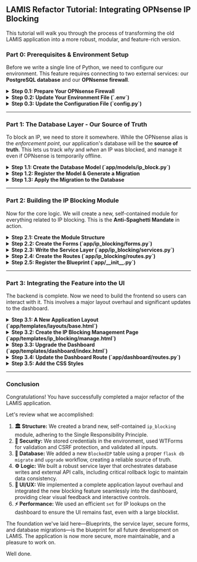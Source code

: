 ## LAMIS Refactor Tutorial: Integrating OPNsense IP Blocking

This tutorial will walk you through the process of transforming the old LAMIS application into a more robust, modular, and feature-rich version.

### Part 0: Prerequisites & Environment Setup

Before we write a single line of Python, we need to configure our environment. This feature requires connecting to two external services: our **PostgreSQL database** and our **OPNsense firewall**.

<details>
<summary><strong>Step 0.1: Prepare Your OPNsense Firewall</strong></summary>

For LAMIS to block IPs, it needs three things from OPNsense:
1.  An API Key and Secret for authentication.
2.  The name of a Firewall Alias where it will store the list of blocked IPs.
3.  The URL to your OPNsense instance.

#### **Getting an API Key and Secret**

1.  Log in to your OPNsense firewall (e.g., `https://192.168.111.1:8443/`).
2.  Navigate to **System &rarr; Access &rarr; Users**.
3.  Find the user you want to generate API keys for (or create a new, dedicated user for LAMIS).
4.  Click the "plus" (+) button under the `API-Keys` section for that user.
5.  OPNsense will generate a new Key and Secret. **Copy these immediately.** The Secret is only shown once.

    *(Here you would include a screenshot of the OPNsense UI showing the API key generation)*
    ![OPNsense API Key Generation](API.png)

#### **Creating a Firewall Alias**

An Alias is just a named list. We will create an Alias of type "Host(s)" that will hold all the IPs we want to block.

1.  In OPNsense, navigate to **Firewall &rarr; Aliases**.
2.  Click the "plus" (+) button to add a new alias.
3.  Configure it as follows:
    *   **Name:** Give it a descriptive name, like `LAMIS_Blocklist`. **You must remember this exact name.**
    *   **Type:** `Host(s)`
    *   **Content:** You can leave this blank for now. LAMIS will populate it.
    *   **Description:** "IPs blocked by the LAMIS application."
4.  Save and Apply changes.

#### **Create a Firewall Rule (NANTI AJA NANTI KEBLOCK KITA SEMUA TAPI READ TO UNDERSTAND)**

Finally, you need a firewall rule that uses this alias to actually block traffic. A common place to put this is on your WAN interface.

1.  Navigate to **Firewall &rarr; Rules &rarr; WAN**.
2.  Create a new rule:
    *   **Action:** `Block`
    *   **Interface:** `WAN`
    *   **Direction:** `in`
    *   **Source:** Choose your new alias (`LAMIS_Blocklist`) from the list.
    *   **Destination:** `Any`
    *   **Description:** "Block incoming traffic from LAMIS blocklist".
3.  Save and Apply changes. Make sure this rule is positioned correctly in your ruleset (usually near the top).

</details>

<details>
<summary><strong>Step 0.2: Update Your Environment File (`.env`)</strong></summary>

Now that you have your OPNsense credentials, you must store them securely as environment variables. **Never hardcode secrets in your code.**

Open your `.env` file and add the new variables for OPNsense.

```dotenv
# .env

# --- Existing Variables ---
SECRET_KEY='this-is-a-secret-please-change-it'
DATABASE_URL='postgresql://postgres:password@localhost:5432/orm_db'
ENCRYPTION_KEY='A7tR3tgrehdheqAYbjR-Ij1fw_a68OSdcSIk1eIxwtc='

# --- NEW: OPNsense Firewall Integration ---
# The base URL of your OPNsense firewall
OPNSENSE_URL='https://192.168.111.1:8443'

# The API Key generated in OPNsense (System -> Access -> Users -> API Keys)
OPNSENSE_API_KEY='YOUR_API_KEY_HERE'

# The API Secret corresponding to the key
OPNSENSE_API_SECRET='YOUR_API_SECRET_HERE'

# The EXACT name of the IP Alias you created in OPNsense to hold the blocked IPs
OPNSENSE_ALIAS_NAME='LAMIS_Blocklist'
```

**Why do we do this?**
The `.env` file is typically included in your project's `.gitignore` file, meaning it's never committed to version control. This prevents your secret keys from being exposed in your repository. The `python-dotenv` library loads these variables into the application's environment at runtime, where our `config.py` can access them.

</details>

<details>
<summary><strong>Step 0.3: Update the Configuration File (`config.py`)</strong></summary>

Next, we need to teach our Flask application how to read these new variables from the environment.

Update `config.py` to load the OPNsense settings.

```python
# config.py

import os
from dotenv import load_dotenv

basedir = os.path.abspath(os.path.dirname(__name__))
load_dotenv(os.path.join(basedir, ".env"))


class Config:
    """
    Application configuration class.
    Loads settings from environment variables for security and flexibility.
    """

    # Flask Core
    SECRET_KEY = os.environ.get("SECRET_KEY")

    # Database
    SQLALCHEMY_DATABASE_URI = os.environ.get("DATABASE_URL")
    SQLALCHEMY_TRACK_MODIFICATIONS = False

    # Credential Encryption
    ENCRYPTION_KEY = os.environ.get("ENCRYPTION_KEY")

    # --- NEW: OPNsense Firewall Integration ---
    OPNSENSE_URL = os.environ.get("OPNSENSE_URL")
    OPNSENSE_API_KEY = os.environ.get("OPNSENSE_API_KEY")
    OPNSENSE_API_SECRET = os.environ.get("OPNSENSE_API_SECRET")
    OPNSENSE_ALIAS_NAME = os.environ.get("OPNSENSE_ALIAS_NAME")

```

**Explanation:**
*   `os.environ.get("VAR_NAME")`: This is the standard Python way to access an environment variable. Using `.get()` is safer than `[]` because it returns `None` if the variable isn't found, preventing a crash.
*   By adding these here, any part of our Flask application can access them via `current_app.config['OPNSENSE_URL']`. This centralizes configuration management.

</details>

***

### Part 1: The Database Layer - Our Source of Truth

To block an IP, we need to store it somewhere. While the OPNsense alias is the *enforcement point*, our application's database will be the **source of truth**. This lets us track *why* and *when* an IP was blocked, and manage it even if OPNsense is temporarily offline.

<details>
<summary><strong>Step 1.1: Create the Database Model (`app/models/ip_block.py`)</strong></summary>

A "model" is a Python class that represents a table in our database. We'll use SQLAlchemy to define the structure of our new `blocked_ips` table.

Create a new file: `app/models/ip_block.py`

```python
# app/models/ip_block.py

from datetime import datetime
from typing import Optional

from app.models import db


class BlockedIP(db.Model):
    """
    Represents a single IP address that has been blocked.
    This table is the application's source of truth for blocked entities.
    """

    __tablename__ = "blocked_ips"

    id = db.Column(db.Integer, primary_key=True)
    ip_address = db.Column(db.String(45), unique=True, nullable=False, index=True)
    reason = db.Column(db.String(255), nullable=True)
    blocked_at = db.Column(db.DateTime, nullable=False, default=datetime.utcnow)
    # user_id = db.Column(db.Integer, db.ForeignKey('users.id'), nullable=False)
    # blocked_by = db.relationship('User')

    def __repr__(self) -> str:
        return f"<BlockedIP {self.ip_address}>"

    @staticmethod
    def is_blocked(ip_address: str) -> bool:
        """
        A quick, efficient check to see if an IP address exists in the table.
        """
        return db.session.query(
            BlockedIP.query.filter_by(ip_address=ip_address).exists()
        ).scalar()

```

**Code Explanation:**
*   `class BlockedIP(db.Model)`: This class inherits from `db.Model`, which is the base class for all models in Flask-SQLAlchemy.
*   `__tablename__ = "blocked_ips"`: Explicitly names the table in our database.
*   `db.Column(...)`: Each attribute of this type defines a column in the table.
    *   `db.Integer, primary_key=True`: The unique ID for each row.
    *   `db.String(45)`: A string column. We use 45 characters to accommodate IPv6 addresses.
    *   `unique=True`: Enforces that no two rows can have the same IP address.
    *   `index=True`: Tells the database to create an index on this column, making lookups by IP address much faster.
    *   `db.DateTime, default=datetime.utcnow`: Stores the timestamp of when the block occurred. `default=datetime.utcnow` automatically sets the current time.
*   `@staticmethod`: This decorator means the `is_blocked` method belongs to the class itself, not an instance of the class. You can call it directly: `BlockedIP.is_blocked("1.2.3.4")`.
*   `.exists()`.`scalar()`: This is a highly efficient way to check for existence. Instead of fetching the whole row, it asks the database for a simple True/False, which is much faster.

</details>

<details>
<summary><strong>Step 1.2: Register the Model & Generate a Migration</strong></summary>

Flask-Migrate, our database version control tool, needs to know that this new model exists.

#### **Register the Model**
First, import the new model in `app/__init__.py`. This ensures it's registered with SQLAlchemy when the app starts.

```python
# app/__init__.py
# ... (other imports)
from app.models.wazuh import WazuhManager

# NEW: Import the new BlockedIP model so Flask-Migrate can see it
from app.models.ip_block import BlockedIP
import logging
# ... (rest of the file)
```

#### **Generate the Migration Script**
Now, we can ask Flask-Migrate to compare our models with the current database state and generate a script to bridge the gap.

In your terminal, run:
```bash
flask db migrate -m "Add BlockedIP table"
```

This command will create a new file in `migrations/versions/`. It will have a name like `3efc8f9f0385_add_blockedip_table.py`. This file contains the Python code to create our new table.

```python
# migrations/versions/3efc8f9f0385_add_blockedip_table.py

"""Add BlockedIP table

Revision ID: 3efc8f9f0385
Revises: 427d82c6e0ac # This points to the previous migration
Create Date: 2025-07-11 09:11:04.702232

"""
from alembic import op
import sqlalchemy as sa


# revision identifiers, used by Alembic.
revision = '3efc8f9f0385'
down_revision = '427d82c6e0ac'
branch_labels = None
depends_on = None


def upgrade():
    # This function defines what happens when we 'upgrade' the database
    op.create_table('blocked_ips',
        sa.Column('id', sa.Integer(), nullable=False),
        sa.Column('ip_address', sa.String(length=45), nullable=False),
        sa.Column('reason', sa.String(length=255), nullable=True),
        sa.Column('blocked_at', sa.DateTime(), nullable=False),
        sa.PrimaryKeyConstraint('id')
    )
    with op.batch_alter_table('blocked_ips', schema=None) as batch_op:
        batch_op.create_index(batch_op.f('ix_blocked_ips_ip_address'), ['ip_address'], unique=True)


def downgrade():
    # This function defines the reverse operation, to 'downgrade' the database
    with op.batch_alter_table('blocked_ips', schema=None) as batch_op:
        batch_op.drop_index(batch_op.f('ix_blocked_ips_ip_address'))

    op.drop_table('blocked_ips')
```
**Why do we need migrations?**
They provide a clear, version-controlled history of your database schema. Anyone on the team can check out the code, run the migrations, and have an identical database structure. It's repeatable and reliable.

</details>

<details>
<summary><strong>Step 1.3: Apply the Migration to the Database</strong></summary>

The previous step only created the *script*. This step will execute that script against your database.

In your terminal, run:
```bash
flask db upgrade
```

You should see output indicating that the migration is being applied. Now, if you inspect your PostgreSQL database, you will see the new `blocked_ips` table!

</details>

***

### Part 2: Building the IP Blocking Module

Now for the core logic. We will create a new, self-contained module for everything related to IP blocking. This is the **Anti-Spaghetti Mandate** in action.

<details>
<summary><strong>Step 2.1: Create the Module Structure</strong></summary>

Create a new directory `app/ip_blocking/`. Inside it, create four empty files:
```
app/
└── ip_blocking/
    ├── __init__.py         # Makes this a Python package
    ├── forms.py            # For our WTForms
    ├── routes.py           # For our Flask routes/endpoints
    └── services.py         # For our business logic
```

</details>

<details>
<summary><strong>Step 2.2: Create the Forms (`app/ip_blocking/forms.py`)</strong></summary>

Forms are our first line of defense. They provide server-side validation and CSRF (Cross-Site Request Forgery) protection automatically.

Populate `app/ip_blocking/forms.py`:
```python
# app/ip_blocking/forms.py

from flask_wtf import FlaskForm
from wtforms import StringField, HiddenField, SubmitField
from wtforms.validators import DataRequired, IPAddress


class BlockIPForm(FlaskForm):
    """Form for the action of blocking an IP."""

    ip_address = HiddenField("IP Address", validators=[DataRequired(), IPAddress()])
    reason = HiddenField("Reason")
    submit = SubmitField("Block IP")


class UnblockIPForm(FlaskForm):
    """Form for the action of unblocking an IP."""

    ip_address = HiddenField("IP Address", validators=[DataRequired(), IPAddress()])
    submit = SubmitField("Unblock")
```

**Code Explanation:**
*   `HiddenField`: We use hidden fields because the user won't be typing the IP address into a text box. Instead, they'll click a "Block" button next to an alert. We will use JavaScript to populate these hidden fields before submitting the form.
*   `validators`: This is the crucial part.
    *   `DataRequired()`: Ensures the field is not empty.
    *   `IPAddress()`: A built-in validator that ensures the submitted value is a valid IPv4 or IPv6 address. This prevents us from trying to block invalid data.

</details>

<details>
<summary><strong>Step 2.3: Write the Service Layer (`app/ip_blocking/services.py`)</strong></summary>

This is the brain of our new feature. The "service layer" contains all the business logic, separate from the web routes. This makes the logic reusable and easier to test.

Populate `app/ip_blocking/services.py`:
```python
# app/ip_blocking/services.py

import ipaddress
import requests
from typing import List, Tuple, Optional

from flask import current_app
from sqlalchemy.exc import IntegrityError

from app.models import db
from app.models.ip_block import BlockedIP


def get_all_blocked_ips():
    """Fetches all blocked IPs from the database, ordered by most recent."""
    return BlockedIP.query.order_by(BlockedIP.blocked_at.desc())


def get_blocked_ips_as_set() -> set:
    """
    Fetches all blocked IP addresses as a set for efficient lookups.
    This is much faster than querying the DB repeatedly in a loop.
    """
    ips = db.session.query(BlockedIP.ip_address).all()
    return {ip[0] for ip in ips}


def block_ip(ip_to_block: str, reason: str) -> Tuple[bool, str]:
    """
    Main service function to block an IP address.
    Orchestrates validation, database insertion, and the firewall API call.
    """
    # 1. 🔐 Security: Validate the input is a valid IP address.
    try:
        ipaddress.ip_address(ip_to_block)
    except ValueError:
        msg = f"Invalid IP address format: {ip_to_block}"
        current_app.logger.warning(msg)
        return False, msg

    # 2. 🏛️ Logic: Check if already blocked to avoid duplicate work.
    if BlockedIP.is_blocked(ip_to_block):
        msg = f"IP address {ip_to_block} is already in the blocklist."
        current_app.logger.info(msg)
        return True, msg

    # 3. 💾 Database: Add to our local database first.
    new_block = BlockedIP(ip_address=ip_to_block, reason=reason)
    db.session.add(new_block)
    try:
        db.session.commit()
    except IntegrityError:
        db.session.rollback()
        msg = f"IP address {ip_to_block} was already in the blocklist (race condition)."
        return True, msg
    except Exception as e:
        db.session.rollback()
        msg = f"Database error while blocking {ip_to_block}: {e}"
        return False, msg

    # 4. 🔥 Firewall: Update the OPNsense alias.
    success, message = _update_opnsense_alias()
    if not success:
        # If the firewall update fails, we must roll back the database change
        current_app.logger.error(f"Rolling back database entry for {ip_to_block}.")
        db.session.delete(new_block)
        db.session.commit()
        return False, message

    return True, f"Successfully blocked {ip_to_block} and updated firewall."


def unblock_ip(ip_to_unblock: str) -> Tuple[bool, str]:
    """Main service function to unblock an IP address."""
    record = BlockedIP.query.filter_by(ip_address=ip_to_unblock).first()
    if not record:
        msg = f"IP address {ip_to_unblock} is not in the blocklist."
        return False, msg

    # Delete from our DB first.
    db.session.delete(record)
    db.session.commit()

    # Update OPNsense.
    success, message = _update_opnsense_alias()
    if not success:
        # This is a problem state: IP is unblocked in LAMIS but not on the firewall.
        current_app.logger.error(f"Firewall update failed after unblocking {ip_to_unblock}.")
        return False, f"{message}. The IP is unblocked in LAMIS, but the firewall update failed."

    return True, f"Successfully unblocked {ip_to_unblock}."


def _get_alias_uuid(alias_name: str, auth: tuple, base_url: str) -> Optional[str]:
    """Fetches the UUID of an alias by its name."""
    try:
        response = requests.get(f"{base_url}/api/firewall/alias/get", auth=auth, verify=False, timeout=10)
        response.raise_for_status()
        aliases = response.json().get("alias", {}).get("aliases", {}).get("alias", {})
        for uuid, details in aliases.items():
            if details.get("name") == alias_name:
                return uuid
        return None
    except requests.exceptions.RequestException as e:
        current_app.logger.error(f"Error fetching alias UUID: {e}")
        return None


def _update_opnsense_alias() -> Tuple[bool, str]:
    """
    Private helper to communicate with the OPNsense API.
    It updates a pre-defined alias with the full list of blocked IPs.
    """
    config = current_app.config
    base_url, api_key, api_secret, alias_name = (
        config.get("OPNSENSE_URL"),
        config.get("OPNSENSE_API_KEY"),
        config.get("OPNSENSE_API_SECRET"),
        config.get("OPNSENSE_ALIAS_NAME"),
    )

    if not all([base_url, api_key, api_secret, alias_name]):
        msg = "OPNsense configuration is incomplete in .env file."
        return False, msg

    auth = (api_key, api_secret)
    alias_uuid = _get_alias_uuid(alias_name, auth, base_url)
    if not alias_uuid:
        msg = f"Could not find UUID for alias '{alias_name}'."
        return False, msg

    content = "\n".join(get_blocked_ips_as_set())
    api_url = f"{base_url}/api/firewall/alias/setItem/{alias_uuid}"
    payload = {"alias": {"content": content, "enabled": "1", "name": alias_name}}

    try:
        response = requests.post(api_url, auth=auth, json=payload, verify=False, timeout=10)
        response.raise_for_status()
        if response.json().get("result") == "saved":
            reconfigure_url = f"{base_url}/api/firewall/alias/reconfigure"
            reconfigure_response = requests.post(reconfigure_url, auth=auth, json={}, verify=False, timeout=15)
            reconfigure_response.raise_for_status()
            if reconfigure_response.json().get("status") == "ok":
                return True, "Firewall alias updated successfully."
            else:
                return False, "Failed to apply changes on OPNsense."
        else:
            return False, f"OPNsense API reported failure: {response.text}"
    except requests.exceptions.RequestException as e:
        msg = f"Network error communicating with OPNsense: {e}"
        return False, msg
```
*Note: I have simplified the code slightly from the `after.txt` version for clarity in this tutorial, removing some redundant logging and payload fields. The core logic is identical.*

**Code Explanation:**
*   `get_blocked_ips_as_set()`: This is a performance optimization. Checking `ip in my_set` is vastly faster than `ip in my_list`, especially for large lists. The dashboard will use this for quick UI checks. The `{ip[0] for ip in ips}` is a "set comprehension," a concise way to build a set.
*   `block_ip()`: This is our transaction script.
    1.  It validates the IP with the `ipaddress` library. This is a redundant check (WTForms already did it), but it's good practice for service layers to be self-contained and not trust their inputs.
    2.  It adds the IP to our database.
    3.  It calls `_update_opnsense_alias()` to sync the change to the firewall.
    4.  **CRITICAL**: If the firewall update fails, it *rolls back* the database change (`db.session.delete(new_block)`). This keeps our application state consistent with the firewall state.
*   `_update_opnsense_alias()`: This is the I/O heavy function.
    1.  It fetches all necessary config from `current_app.config`.
    2.  It calls a helper `_get_alias_uuid` to find the unique ID for our alias by its name. APIs often work with UUIDs, not names.
    3.  It fetches the *entire* list of blocked IPs from our database and joins them with newlines (`\n`). OPNsense expects the full list every time.
    4.  It makes two API calls: one to `setItem` to update the alias content, and a second to `reconfigure` to apply the changes.

</details>

<details>
<summary><strong>Step 2.4: Create the Routes (`app/ip_blocking/routes.py`)</strong></summary>

Routes are the "glue" that connect incoming web requests to our service logic. They should be "thin," meaning they do minimal work themselves and delegate the heavy lifting to the service layer.

Populate `app/ip_blocking/routes.py`:
```python
# app/ip_blocking/routes.py

from flask import (
    Blueprint, render_template, flash, redirect, url_for, request
)
from flask_login import login_required

from app.ip_blocking.forms import BlockIPForm, UnblockIPForm
from app.ip_blocking.services import (
    get_all_blocked_ips, block_ip, unblock_ip
)

bp = Blueprint("ip_blocking", __name__, url_prefix="/blocking")


@bp.route("/")
@login_required
def manage():
    """Displays the main IP blocking management page."""
    page = request.args.get("page", 1, type=int)
    blocked_ips_paginated = get_all_blocked_ips().paginate(
        page=page, per_page=20, error_out=False
    )
    unblock_form = UnblockIPForm()
    return render_template(
        "ip_blocking/manage.html",
        pagination=blocked_ips_paginated,
        unblock_form=unblock_form,
    )


@bp.route("/block", methods=["POST"])
@login_required
def block():
    """Handles the POST request to block an IP."""
    form = BlockIPForm()
    if form.validate_on_submit():
        success, message = block_ip(
            ip_to_block=form.ip_address.data,
            reason=form.reason.data
        )
        if success:
            flash(message, "success")
        else:
            flash(message, "danger")
    else:
        flash(f"Invalid data received for blocking request. Errors: {form.errors}", "danger")
    
    return redirect(request.referrer or url_for("dashboard.index"))


@bp.route("/unblock", methods=["POST"])
@login_required
def unblock():
    """Handles the POST request to unblock an IP."""
    form = UnblockIPForm()
    if form.validate_on_submit():
        success, message = unblock_ip(ip_to_unblock=form.ip_address.data)
        if success:
            flash(message, "success")
        else:
            flash(message, "danger")
    else:
        flash(f"Invalid data received for unblocking request. Errors: {form.errors}", "danger")

    return redirect(url_for("ip_blocking.manage"))
```
**Code Explanation:**
*   `bp = Blueprint(...)`: We define a Blueprint. All routes here will be prefixed with `/blocking`.
*   `@login_required`: A decorator from Flask-Login that ensures only authenticated users can access these routes.
*   `manage()`: This route handles the main management page. It gets the list of blocked IPs from the service and uses `.paginate()` to prepare the data for display across multiple pages.
*   `block()` and `unblock()`: These routes only accept `POST` requests, which is a security best practice for actions that change data.
    *   `form = BlockIPForm()`: It instantiates the form. Flask-WTF automatically populates it with the submitted data.
    *   `form.validate_on_submit()`: This is magic. It checks if the request is a `POST` and if all the validators on the form fields pass. It also checks the CSRF token.
    *   `flash(message, category)`: This stores a message that will be displayed to the user on the next page they visit. It's how we provide feedback like "IP blocked successfully."
    *   `redirect(request.referrer ...)`: This sends the user back to the page they came from (e.g., the dashboard), which is a great user experience.

</details>

<details>
<summary><strong>Step 2.5: Register the Blueprint (`app/__init__.py`)</strong></summary>

Finally, we tell our main application factory that this new blueprint exists.

Update `app/__init__.py`:
```python
# app/__init__.py

# ... (at the top with other imports)
from app.models.ip_block import BlockedIP
import logging

login_manager = LoginManager()
migrate = Migrate()


def create_app(config_class=Config):
    app = Flask(__name__)
    app.config.from_object(config_class)
    # ... (db, migrate, login_manager inits)

    with app.app_context():
        from .auth import routes as auth_routes
        from .dashboard import routes as dashboard_routes
        from .alerts import routes as alert_routes
        from .managers import routes as manager_routes

        # NEW: Import and register the ip_blocking blueprint
        from .ip_blocking import routes as ip_blocking_routes

        app.register_blueprint(auth_routes.bp)
        app.register_blueprint(dashboard_routes.bp)
        app.register_blueprint(alert_routes.bp)
        app.register_blueprint(manager_routes.bp)
        app.register_blueprint(ip_blocking_routes.bp)

        # ... (rest of the file)
```
Now, Flask is aware of the `/blocking` URLs and will direct requests to our new `ip_blocking/routes.py` file.

</details>

***

### Part 3: Integrating the Feature into the UI

The backend is complete. Now we need to build the frontend so users can interact with it. This involves a major layout overhaul and significant updates to the dashboard.

<details>
<summary><strong>Step 3.1: A New Application Layout (`app/templates/layouts/base.html`)</strong></summary>

A good application needs a consistent and professional layout. We are moving from a very basic page to a modern sidebar-based design.

First, **delete the old `app/templates/layouts/base.html`** and replace it with this new content:

```html
<!-- app/templates/layouts/base.html -->
<!DOCTYPE html>
<html lang="en">
<head>
    <meta charset="UTF-8">
    <meta name="viewport" content="width=device-width, initial-scale=1.0">
    <title>{% block page_title %}LAMIS Dashboard{% endblock %}</title>
    <!-- Icon Library -->
    <link rel="stylesheet" href="https://cdn-uicons.flaticon.com/2.6.0/uicons-solid-rounded/css/uicons-solid-rounded.css">
    <link rel="stylesheet" href="https://cdn-uicons.flaticon.com/2.6.0/uicons-bold-rounded/css/uicons-bold-rounded.css">
    
    <!-- Core and Component Stylesheets -->
    <link rel="stylesheet" href="{{ url_for('static', filename='css/style.css') }}">
    <link rel="stylesheet" href="{{ url_for('static', filename='css/layout.css') }}">
    <link rel="stylesheet" href="{{ url_for('static', filename='css/dashboard.css') }}">
    <link rel="stylesheet" href="{{ url_for('static', filename='css/manager.css') }}">
</head>
<body>
    <div class="app-wrapper">
        <aside class="sidebar">
            <div class="sidebar-header">
                <i class="fi fi-sr-shield-check logo-icon"></i>
                <div class="logo-text">
                    <h1>LAMIS</h1>
                    <p>Log Analysis & Monitoring</p>
                </div>
            </div>

            <nav class="sidebar-nav">
                <ul>
                    <li>
                        <a href="{{ url_for('dashboard.index') }}" class="{{ 'active' if request.blueprint == 'dashboard' else '' }}">
                            <i class="fi fi-sr-dashboard nav-icon"></i> Dashboard
                        </a>
                    </li>
                    <li>
                        <a href="{{ url_for('ip_blocking.manage') }}" class="{{ 'active' if request.blueprint == 'ip_blocking' else '' }}">
                            <i class="fi fi-sr-lock nav-icon"></i> IP Blocking
                        </a>
                    </li>
                    <li>
                        <a href="{{ url_for('managers.manage') }}" class="{{ 'active' if request.blueprint == 'managers' else '' }}">
                            <i class="fi fi-sr-database nav-icon"></i> Manage Indexers
                        </a>
                    </li>
                </ul>
            </nav>

            <div class="sidebar-footer">
                <a href="{{ url_for('auth.logout') }}">
                    <i class="fi fi-sr-exit nav-icon"></i> Sign Out
                </a>
            </div>
        </aside>

        <main class="main-content">
            <div class="content-container">
                {% block content %}{% endblock %}
            </div>
        </main>
    </div>
    {% block scripts %}{% endblock %}
</body>
</html>
```
**Code Explanation:**
*   `{% extends "layouts/base.html" %}`: All other pages will now inherit this structure.
*   `{% block content %}{% endblock %}`: This is the placeholder where the content of child templates will be injected.
*   `{% block scripts %}{% endblock %}`: A new block for page-specific JavaScript.
*   `url_for('static', filename='...')`: The correct way to link to CSS/JS files.
*   `class="{{ 'active' if request.blueprint == '...' else '' }}"`: This is clever Jinja2 logic. It checks which blueprint the current page belongs to and adds the `active` class to the corresponding sidebar link, highlighting it for the user.
*   We've added a new navigation link for "IP Blocking" that points to `ip_blocking.manage`.

</details>

<details>
<summary><strong>Step 3.2: Create the IP Blocking Management Page (`app/templates/ip_blocking/manage.html`)</strong></summary>

This is the UI for the `manage` route we created earlier. It will list all blocked IPs and allow unblocking.

Create the new file `app/templates/ip_blocking/manage.html`:

```html
<!-- app/templates/ip_blocking/manage.html -->
{% extends "layouts/base.html" %}

{% block page_title %}IP Blocking Management{% endblock %}

{% block content %}
    <div class="page-header">
        <h1><i class="fi fi-sr-lock"></i> IP Blocking Management</h1>
        <p>View all IPs currently being blocked by LAMIS via the OPNsense firewall.</p>
    </div>

    <div class="flash-messages">
        {% with messages = get_flashed_messages(with_categories=true) %}
            {% if messages %}
                {% for category, message in messages %}
                    <div class="alert-{{ category }}">{{ message }}</div>
                {% endfor %}
            {% endif %}
        {% endwith %}
    </div>

    <div class="card">
        <div class="table-container">
            <table>
                <thead>
                    <tr>
                        <th>IP Address</th>
                        <th>Reason for Block</th>
                        <th>Blocked At (UTC)</th>
                        <th>Actions</th>
                    </tr>
                </thead>
                <tbody>
                    {% if pagination.items %}
                        {% for ip in pagination.items %}
                        <tr>
                            <td><code class="ip-address">{{ ip.ip_address }}</code></td>
                            <td>{{ ip.reason or 'N/A' }}</td>
                            <td>{{ ip.blocked_at.strftime('%Y-%m-%d %H:%M:%S') }}</td>
                            <td>
                                <form action="{{ url_for('ip_blocking.unblock') }}" method="post" class="unblock-form">
                                    {{ unblock_form.hidden_tag() }}
                                    {{ unblock_form.ip_address }}
                                    <button type="submit" class="btn btn-unblock" data-ip="{{ ip.ip_address }}">Unblock</button>
                                </form>
                            </td>
                        </tr>
                        {% endfor %}
                    {% else %}
                        <tr>
                            <td colspan="4" class="empty-state">
                                <i class="fi fi-br-shield-check"></i>
                                <p>No IPs are currently blocked.</p>
                            </td>
                        </tr>
                    {% endif %}
                </tbody>
            </table>
        </div>
        
        {% if pagination.pages > 1 %}
        <div class="pagination">
            <a href="{{ url_for('ip_blocking.manage', page=pagination.prev_num) if pagination.has_prev else '#' }}" class="btn-page {% if not pagination.has_prev %}disabled{% endif %}">« Previous</a>
            <span class="page-info">Page {{ pagination.page }} of {{ pagination.pages }}</span>
            <a href="{{ url_for('ip_blocking.manage', page=pagination.next_num) if pagination.has_next else '#' }}" class="btn-page {% if not pagination.has_next %}disabled{% endif %}">Next »</a>
        </div>
        {% endif %}
    </div>
{% endblock %}

{% block scripts %}
<script>
document.addEventListener('DOMContentLoaded', function() {
    const unblockForms = document.querySelectorAll('.unblock-form');
    unblockForms.forEach(form => {
        form.addEventListener('submit', function(event) {
            const button = event.target.querySelector('.btn-unblock');
            const ip = button.dataset.ip;
            event.target.querySelector('input[name="ip_address"]').value = ip;
        });
    });
});
</script>
{% endblock %}
```
**Code Explanation:**
*   `pagination.items`: We loop through the items for the current page provided by the pagination object from our route.
*   `unblock_form.hidden_tag()`: Renders the CSRF token, crucial for security.
*   `data-ip="{{ ip.ip_address }}"`: We store the IP address in a `data-*` attribute on the button itself.
*   **JavaScript Block**: This is a key pattern. When a form is submitted, the script intercepts it, reads the `data-ip` from the button that was clicked, and sets the value of the hidden `ip_address` input field. This is how we pass the correct IP to the backend.

</details>

<details>
<summary><strong>Step 3.3: Upgrade the Dashboard (`app/templates/dashboard/index.html`)</strong></summary>

This is where the magic happens for the user. We will modify the dashboard to show block buttons and status.

Replace the content of `app/templates/dashboard/index.html` with the following:

```html
{% extends "layouts/base.html" %}

{% block page_title %}Dashboard{% endblock %}

{% block content %}
    <header class="page-header">
        <h1><i class="fi fi-sr-dashboard"></i> LAMIS Dashboard</h1>
        <p class="tagline">Log Analysis and Monitoring System - Monitor and manage your security status</p>
    </header>

    {% with messages = get_flashed_messages(with_categories=true) %}
        {% if messages %}
            {% for category, message in messages %}
                <div class="alert-{{ category }}">
                    {{ message }} 
                    {% if 'Connection Error' in message %}
                        <a href="{{ url_for('managers.manage') }}">Review configuration.</a>
                    {% endif %}
                </div>
            {% endfor %}
        {% endif %}
    {% endwith %}

    <div class="stats-grid">
        {% set connected_managers = manager_statuses|selectattr(1, 'equalto', True)|list %}
        {% set total_managers = manager_statuses|length %}
        
        <div class="card stat-card">
            <h3>System Status</h3>
            {% if total_managers > 0 and connected_managers|length == total_managers %}
                <div class="value status-protected">Protected</div>
            {% else %}
                <div class="value status-error">Error</div>
            {% endif %}
            <div class="meta">{{ connected_managers|length }} of {{ total_managers }} systems operational</div>
        </div>

        <div class="card stat-card">
            <h3>Blocked IPs</h3>
            <div class="value">{{ blocked_ips_set|length }}</div>
            <div class="meta">Total IPs in blocklist</div>
        </div>
        <div class="card stat-card">
            <h3>Recent Alerts</h3>
            <div class="value">{{ alerts|length }}</div>
            <div class="meta">In the last fetch</div>
        </div>
    </div>

    <div class="activity-feed">
        <div class="activity-header">
            <h2><i class="fi fi-br-time-past"></i> Recent Activity</h2>
            <span class="activity-count">{{ alerts|length }} recent alerts</span>
        </div>
        {% if alerts %}
            <div class="activity-list">
                {% for alert in alerts %}
                    {% set src_ip = alert._source.data.srcip if alert._source.data and 'srcip' in alert._source.data else None %}
                    {% set is_blocked = src_ip and src_ip in blocked_ips_set %}

                    <div class="activity-item-wrapper">
                        <a href="{{ url_for('alerts.detail', manager_id=alert._source_manager_id, index_name=alert._index, alert_id=alert._id) }}" class="activity-link">
                            <div class="activity-item {% if is_blocked %}is-blocked{% endif %}">
                                <!-- ... (activity item content) ... -->
                                <div class="activity-content">
                                    <div class="activity-title">{{ alert._source.rule.description }}</div>
                                    <div class="activity-meta">
                                        <!-- ... (other meta items) ... -->
                                        {% if src_ip %}
                                        <span class="meta-item ip-address">
                                            <i class="fi fi-br-network-cloud"></i>
                                            {{ src_ip }}
                                            {% if is_blocked %}
                                                <i class="fi fi-sr-ban blocked-icon" title="This IP is blocked"></i>
                                            {% endif %}
                                        </span>
                                        {% endif %}
                                    </div>
                                </div>
                                <!-- ... (arrow icon) ... -->
                            </div>
                        </a>
                        {% if src_ip and not is_blocked %}
                        <div class="activity-actions">
                            <form action="{{ url_for('ip_blocking.block') }}" method="post" class="block-form">
                                {{ block_form.hidden_tag() }}
                                {{ block_form.ip_address }}
                                {{ block_form.reason }}
                                <button type="submit" class="btn-block" data-ip="{{ src_ip }}" data-reason="{{ alert._source.rule.description }}">
                                    <i class="fi fi-sr-lock"></i> Block IP
                                </button>
                            </form>
                        </div>
                        {% endif %}
                    </div>
                {% endfor %}
            </div>
        {% else %}
            <!-- ... (empty state) ... -->
        {% endif %}
    </div>
{% endblock %}

{% block scripts %}
<script>
document.addEventListener('DOMContentLoaded', function() {
    const blockForms = document.querySelectorAll('.block-form');
    blockForms.forEach(form => {
        form.addEventListener('submit', function(event) {
            const button = event.target.querySelector('.btn-block');
            const ip = button.dataset.ip;
            const reason = button.dataset.reason;
            event.target.querySelector('input[name="ip_address"]').value = ip;
            event.target.querySelector('input[name="reason"]').value = reason;
        });
    });
});
</script>
{% endblock %}
```
**Code Explanation:**
*   `{% set src_ip = ... %}`: We safely extract the source IP from the alert data. Not all alerts have a `srcip`.
*   `{% set is_blocked = src_ip and src_ip in blocked_ips_set %}`: This is the performance-critical check. Because `blocked_ips_set` is a Python set, this lookup is extremely fast, even with thousands of blocked IPs.
*   `{% if is_blocked %}is-blocked{% endif %}`: We conditionally add a CSS class to visually highlight alerts from already-blocked IPs.
*   `{% if src_ip and not is_blocked %}`: We only show the "Block IP" button if there *is* an IP and it's *not* already blocked.
*   **JavaScript**: This script is almost identical to the one on the manage page. It finds the `data-ip` and `data-reason` from the button and populates the hidden form fields before submission.

</details>

<details>
<summary><strong>Step 3.4: Update the Dashboard Route (`app/dashboard/routes.py`)</strong></summary>

Our new dashboard template needs more data than before (`blocked_ips_set` and `block_form`). We must update the route to provide it.

Update `app/dashboard/routes.py`:
```python
# app/dashboard/routes.py

from flask import render_template, Blueprint, flash
from flask_login import login_required

from app.dashboard.services import get_all_wazuh_alerts, get_managers_status

# NEW: Import forms and services for blocking
from app.ip_blocking.forms import BlockIPForm
from app.ip_blocking.services import get_blocked_ips_as_set

bp = Blueprint("dashboard", __name__)


@bp.route("/")
@login_required
def index():
    """
    Renders the main dashboard page.
    """
    manager_statuses = get_managers_status()

    # Check for any failures and flash a message
    failed_managers = [s for s in manager_statuses if not s[1]]
    if failed_managers:
        for manager, is_ok, status, message in failed_managers:
            flash(f"Connection Error for '{manager.name}': {message}", "danger")

    # Fetch alerts
    latest_alerts = get_all_wazuh_alerts(limit_per_manager=25)

    # NEW: Get the set of all blocked IPs for efficient checking in the template
    blocked_ips_set = get_blocked_ips_as_set()

    # NEW: Create a form instance to pass to the template for the block buttons
    block_form = BlockIPForm()

    return render_template(
        "dashboard/index.html",
        alerts=latest_alerts,
        manager_statuses=manager_statuses,
        blocked_ips_set=blocked_ips_set,
        block_form=block_form,
    )
```
**Code Explanation:**
*   We now import `BlockIPForm` and `get_blocked_ips_as_set`.
*   We call `get_blocked_ips_as_set()` to get our fast-lookup set.
*   We create an instance of `BlockIPForm`.
*   We pass both `blocked_ips_set` and `block_form` into the `render_template` function, making them available to our Jinja2 template.

</details>

<details>
<summary><strong>Step 3.5: Add the CSS Styles</strong></summary>

The final step is to add the CSS that makes our new UI elements look good and function correctly. These changes add the sidebar layout, table styles, and the interactive elements on the dashboard.

Because CSS is declarative and less about logic, you can copy and paste these files. The important parts to note are the styles for `.is-blocked` and `.activity-actions` which provide direct visual feedback for the new feature.


Create the CSS files with the following content:

**Create `app/static/css/layout.css`:**

```css
/* app/static/css/layout.css */
:root {
    --sidebar-width: 260px;
    --header-height: 60px;
    --nav-icon-color: #7d8590;
    --nav-text-color: #e6edf3;
    --nav-hover-bg: rgba(172, 185, 201, 0.1);
    --nav-active-bg: #224675;
    --nav-active-border: #58a6ff;
}

html, body {
    height: 100%;
    overflow: hidden; /* Prevent body scrollbars */
}

.app-wrapper {
    display: flex;
    height: 100vh;
}

.sidebar {
    width: var(--sidebar-width);
    background-color: var(--background-color);
    border-right: 1px solid var(--border-color);
    padding: 20px 15px;
    display: flex;
    flex-direction: column;
    flex-shrink: 0;
}

.sidebar-header {
    display: flex;
    align-items: center;
    gap: 12px;
    padding: 0 10px 20px 10px;
    border-bottom: 1px solid var(--border-color);
    margin-bottom: 20px;
}

.sidebar-header .logo-icon {
    font-size: 28px;
    color: var(--primary-color);
}

.sidebar-header .logo-text h1 {
    font-size: 1.2em;
    margin: 0;
    color: var(--primary-text-color);
}


.sidebar-header .logo-text p {
    font-size: 0.8em;
    margin: 0;
    color: var(--secondary-text-color);
}

.sidebar-nav {
    flex-grow: 1;
}

.sidebar-nav ul {
    list-style: none;
    padding: 0;
    margin: 0;
}

.sidebar-nav ul li a {
    display: flex;
    align-items: center;
    gap: 12px;
    padding: 12px 15px;
    border-radius: 6px;
    text-decoration: none;
    color: var(--nav-text-color);
    font-weight: 500;
    transition: background-color 0.2s ease, color 0.2s ease;
    margin-bottom: 5px;
    border-left: 3px solid transparent;
}

.sidebar-nav ul li a .nav-icon {
    font-size: 20px;
    color: var(--nav-icon-color);
    transition: color 0.2s ease;
}

.sidebar-nav ul li a:hover {
    background-color: var(--nav-hover-bg);
}

.sidebar-nav ul li a:hover .nav-icon {
    color: var(--primary-text-color);
}

.sidebar-nav ul li a.active {
    background-color: var(--nav-active-bg);
    color: white;
    border-left-color: var(--nav-active-border);
}

.sidebar-nav ul li a.active .nav-icon {
    color: white;
}

.sidebar-footer {
    padding: 15px;
    border-top: 1px solid var(--border-color);
}

.sidebar-footer a {
    display: flex;
    align-items: center;
    gap: 10px;
    text-decoration: none;
    color: var(--secondary-text-color);
    transition: color 0.2s ease;
}

.sidebar-footer a:hover {
    color: var(--primary-text-color);
}

.main-content {
    flex-grow: 1;
    overflow-y: auto; /* Enable scrolling for content area only */
    background-color: #0d1117; /* Match body background */
}

.content-container {
    max-width: 1200px;
    margin: 40px auto;
    padding: 0 40px;
}

/* Page Header styles */
.page-header h1 {
    font-size: 2em;
    margin: 0 0 5px 0;
    display: flex;
    align-items: center;
    gap: 12px;
}
.page-header h1 i {
    color: var(--primary-color);
}
.page-header p {
    color: var(--secondary-text-color);
    margin-top: 0;
    max-width: 80ch;
}

/* Table styles for manage pages */
.table-container {
    overflow-x: auto;
}
table {
    width: 100%;
    border-collapse: collapse;
    margin-top: 20px;
}
th, td {
    padding: 12px 15px;
    text-align: left;
    border-bottom: 1px solid var(--border-color);
}
th {
    background-color: rgba(255, 255, 255, 0.05);
    font-size: 0.9em;
    text-transform: uppercase;
    color: var(--secondary-text-color);
}
td .ip-address {
    font-weight: bold;
    color: var(--primary-text-color);
}
.btn-unblock {
    background-color: var(--danger-color);
    color: white;
    border: none;
    padding: 6px 12px;
    font-size: 0.85em;
    border-radius: 4px;
    cursor: pointer;
    transition: background-color 0.2s;
}
.btn-unblock:hover {
    background-color: #d63031;
}

/* Pagination */
.pagination {
    display: flex;
    justify-content: flex-end;
    align-items: center;
    padding: 20px 0;
    gap: 10px;
}
.btn-page {
    background: var(--surface-color);
    border: 1px solid var(--border-color);
    color: var(--primary-text-color);
    padding: 8px 12px;
    border-radius: 6px;
    text-decoration: none;
    font-size: 0.9em;
}
.btn-page.disabled {
    opacity: 0.5;
    cursor: not-allowed;
}
.page-info {
    color: var(--secondary-text-color);
    font-size: 0.9em;
}
```

**Update `app/static/css/dashboard.css`:**

```css
.activity-feed {
    margin-top: 20px;
    background-color: var(--surface-color);
    border: 1px solid var(--border-color);
    border-radius: 8px;
    padding: 24px;
}

.activity-header {
    display: flex;
    justify-content: space-between;
    align-items: center;
    margin-bottom: 20px;
    padding-bottom: 15px;
    border-bottom: 1px solid var(--border-color);
}

.activity-header h2 {
    margin: 0;
    display: flex;
    align-items: center;
    gap: 10px;
    font-size: 1.4em;
    color: var(--primary-text-color);
}

.activity-header h2 i {
    color: var(--primary-color);
}

.activity-count {
    background: var(--surface-color);
    border: 1px solid var(--border-color);
    padding: 4px 12px;
    border-radius: 20px;
    font-size: 0.85em;
    color: var(--secondary-text-color);
}

.activity-list {
    display: flex;
    flex-direction: column;
    gap: 0;
}

.activity-link {
    text-decoration: none !important;
    color: inherit;
    display: block;
}

.activity-link:hover,
.activity-link:visited,
.activity-link:focus {
    text-decoration: none !important;
    color: inherit;
}

.activity-item {
    display: flex !important;
    align-items: center;
    padding: 16px !important;
    background: #21262d !important;
    border: 1px solid var(--border-color) !important;
    border-radius: 8px !important;
    transition: all 0.2s ease;
    cursor: pointer;
    margin-bottom: 12px !important;
    position: relative;
}

.activity-item:last-child {
    margin-bottom: 0 !important;
}

.activity-item:hover {
    background: rgba(88, 166, 255, 0.1) !important;
    border-color: rgba(88, 166, 255, 0.3) !important;
    transform: translateX(4px);
}

.activity-icon {
    flex-shrink: 0;
    width: 40px;
    height: 40px;
    border-radius: 50%;
    display: flex;
    align-items: center;
    justify-content: center;
    margin-right: 16px;
    font-size: 16px;
}

.activity-icon i.critical {
    color: var(--danger-color);
    background: rgba(248, 81, 73, 0.1);
    padding: 12px;
    border-radius: 50%;
}

.activity-icon i.high {
    color: var(--warning-color);
    background: rgba(227, 179, 65, 0.1);
    padding: 12px;
    border-radius: 50%;
}

.activity-icon i.medium {
    color: var(--primary-color);
    background: rgba(88, 166, 255, 0.1);
    padding: 12px;
    border-radius: 50%;
}

.activity-icon i.low {
    color: var(--secondary-text-color);
    background: rgba(125, 133, 144, 0.1);
    padding: 12px;
    border-radius: 50%;
}

.activity-content {
    flex: 1;
    min-width: 0;
}

.activity-title {
    font-weight: 500;
    color: var(--primary-text-color);
    margin-bottom: 8px;
    font-size: 0.95em;
    line-height: 1.4;
}

.activity-meta {
    display: flex;
    gap: 20px;
    flex-wrap: wrap;
}

.meta-item {
    display: flex;
    align-items: center;
    gap: 6px;
    font-size: 0.85em;
    color: var(--secondary-text-color);
}

.meta-item i {
    font-size: 12px;
    opacity: 0.7;
}

.level-10, .level-11, .level-12, .level-13, .level-14, .level-15 {
    color: var(--danger-color) !important;
}

.level-7, .level-8, .level-9 {
    color: var(--warning-color) !important;
}

.level-4, .level-5, .level-6 {
    color: var(--primary-color) !important;
}

.activity-arrow {
    flex-shrink: 0;
    margin-left: 16px;
    color: var(--secondary-text-color);
    font-size: 14px;
    transition: all 0.2s ease;
}

.activity-item:hover .activity-arrow {
    color: var(--primary-color);
    transform: translateX(4px);
}

.empty-state {
    text-align: center;
    padding: 40px 20px;
    color: var(--secondary-text-color);
}

.empty-state i {
    font-size: 48px;
    color: var(--success-color);
    margin-bottom: 16px;
    display: block;
}

.empty-state p {
    margin: 0 0 8px 0;
    font-size: 1.1em;
    color: var(--primary-text-color);
}

.empty-state small {
    font-size: 0.9em;
    color: var(--secondary-text-color);
}

@media (max-width: 768px) {
    .activity-header {
        flex-direction: column;
        align-items: flex-start;
        gap: 10px;
    }
    
    .activity-meta {
        flex-direction: column;
        gap: 8px;
    }
    
    .activity-item {
        padding: 12px;
    }
    
    .activity-icon {
        width: 36px;
        height: 36px;
        margin-right: 12px;
    }
}

/* NEW styles for IP Blocking Integration */

.activity-item-wrapper {
    position: relative;
    margin-bottom: 12px;
}

/* Add a subtle red glow to blocked items */
.activity-item.is-blocked {
    border-left: 3px solid var(--danger-color);
    box-shadow: -5px 0 15px -5px rgba(248, 81, 73, 0.3);
}

/* Style for the IP address in the metadata */
.meta-item.ip-address {
    font-family: monospace;
    font-weight: bold;
    color: var(--primary-text-color);
}

/* Style for the little red "blocked" icon */
.blocked-icon {
    color: var(--danger-color) !important;
    font-size: 14px;
    margin-left: 4px;
    vertical-align: middle;
}

/* Action button that appears on hover */
.activity-actions {
    position: absolute;
    right: 50px; /* Position it before the arrow */
    top: 50%;
    transform: translateY(-50%);
    opacity: 0;
    transition: opacity 0.2s ease, transform 0.2s ease;
    pointer-events: none;
}

.activity-item-wrapper:hover .activity-actions {
    opacity: 1;
    transform: translateY(-50%) translateX(-10px);
    pointer-events: auto;
}

.btn-block {
    background-color: var(--danger-color);
    color: white;
    border: none;
    padding: 8px 12px;
    border-radius: 6px;
    cursor: pointer;
    display: flex;
    align-items: center;
    gap: 6px;
    font-weight: 500;
    transition: all 0.2s ease;
}

.btn-block:hover {
    background-color: #d63031;
    transform: scale(1.05);
}

@media (max-width: 768px) {
    .activity-actions {
        display: none; /* Hide hover actions on mobile as it's unreliable */
    }
}
```

**Update `app/static/css/style.css`:**

```css
:root {
    --background-color: #0d1117;
    --surface-color: #161b22;
    --primary-text-color: #e6edf3;
    --secondary-text-color: #7d8590;
    --primary-color: #58a6ff;
    --border-color: #30363d;
    --danger-color: #f85149;
    --success-color: #56d364;
    --warning-color: #e3b341;
    --icon-size-sm: 12px;
    --icon-size-md: 16px;
    --icon-size-lg: 24px;
}

body {
    font-family: -apple-system, BlinkMacSystemFont, "Segoe UI", Roboto, Helvetica, Arial, sans-serif;
    background-color: var(--background-color);
    color: var(--primary-text-color);
    line-height: 1.6;
    margin: 0;
}

.container {
    max-width: 1200px;
    margin: 40px auto;
    padding: 20px;
}

.dashboard-header {
    margin-bottom: 30px;
}

.dashboard-header h1 {
    margin: 0;
    font-size: 2em;
}

.dashboard-header .tagline {
    color: var(--secondary-text-color);
    margin-top: 5px;
}

.dashboard-header .header-actions {
    float: right;
}
.dashboard-header .header-actions .btn {
    background-color: var(--surface-color);
    border: 1px solid var(--border-color);
    color: var(--primary-text-color);
    padding: 8px 16px;
    border-radius: 6px;
    text-decoration: none;
    margin-left: 10px;
    transition: all 0.2s ease;
}
.dashboard-header .header-actions .btn:hover {
    background-color: #2c333e;
    border-color: var(--secondary-text-color);
}

.card {
    background-color: var(--surface-color);
    border: 1px solid var(--border-color);
    border-radius: 8px;
    padding: 20px;
}

.stats-grid {
    display: grid;
    grid-template-columns: repeat(auto-fit, minmax(250px, 1fr));
    gap: 20px;
    margin-bottom: 30px;
}

.stat-card h3 {
    margin: 0 0 5px 0;
    color: var(--secondary-text-color);
    font-size: 1em;
    font-weight: normal;
}

.stat-card .value {
    font-size: 2.2em;
    font-weight: 600;
    color: var(--primary-text-color);
}

.stat-card .status-protected { color: var(--success-color); }
.stat-card .status-error { color: var(--danger-color); }

.stat-card .meta {
    margin-top: 8px;
    font-size: 0.9em;
    color: var(--secondary-text-color);
}

.alert-danger {
    background-color: rgba(248, 81, 73, 0.1);
    color: var(--danger-color);
    border: 1px solid var(--danger-color);
    padding: 15px;
    border-radius: 6px;
    margin-bottom: 20px;
}
.alert-danger a {
    color: var(--primary-color);
    font-weight: bold;
    text-decoration: none;
}
.alert-danger a:hover {
    text-decoration: underline;
}

/* Link reset for activity items */
.activity-link,
.activity-link:visited,
.activity-link:hover,
.activity-link:focus,
.activity-link:active {
    color: inherit !important;
    text-decoration: none !important;
}

/* Force activity item styling */
.activity-feed .activity-item {
    background-color: #21262d !important;
    border: 1px solid #30363d !important;
    padding: 16px !important;
    margin-bottom: 12px !important;
    border-radius: 8px !important;
    display: flex !important;
}

/* Icon utilities */
.fi {
    line-height: 1;
}
```
</details>

***

### Conclusion

Congratulations! You have successfully completed a major refactor of the LAMIS application.

Let's review what we accomplished:
1.  **🏛️ Structure:** We created a brand new, self-contained `ip_blocking` module, adhering to the Single Responsibility Principle.
2.  **🔐 Security:** We stored credentials in the environment, used WTForms for validation and CSRF protection, and validated all inputs.
3.  **💾 Database:** We added a new `BlockedIP` table using a proper `flask db migrate` and `upgrade` workflow, creating a reliable source of truth.
4.  **⚙️ Logic:** We built a robust service layer that orchestrates database writes and external API calls, including critical rollback logic to maintain data consistency.
5.  **🎨 UI/UX:** We implemented a complete application layout overhaul and integrated the new blocking feature seamlessly into the dashboard, providing clear visual feedback and interactive controls.
6.  **⚡ Performance:** We used an efficient `set` for IP lookups on the dashboard to ensure the UI remains fast, even with a large blocklist.

The foundation we've laid here—Blueprints, the service layer, secure forms, and database migrations—is the blueprint for all future development on LAMIS. The application is now more secure, more maintainable, and a pleasure to work on.

Well done.